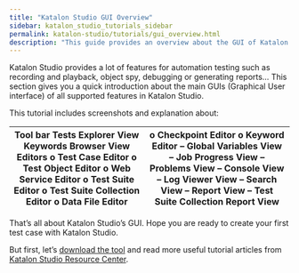 ```yaml
---
title: "Katalon Studio GUI Overview"
sidebar: katalon_studio_tutorials_sidebar
permalink: katalon-studio/tutorials/gui_overview.html
description: "This guide provides an overview about the GUI of Katalon Studio, which can help you get familiar with the tool before starting any automation test."
---
```

Katalon Studio provides a lot of features for automation testing such as recording and playback, object spy, debugging or generating reports… This section gives you a quick introduction about the main GUIs (Graphical User interface) of all supported features in Katalon Studio.

This tutorial includes screenshots and explanation about:

<table><thead><tr><th>Tool bar Tests Explorer View Keywords Browser View Editors o Test Case Editor o Test Object Editor o Web Service Editor o Test Suite Editor o Test Suite Collection Editor o Data File Editor</th><th>o Checkpoint Editor o Keyword Editor – Global Variables View – Job Progress View – Problems View – Console View – Log Viewer View – Search View – Report View – Test Suite Collection Report View</th></tr></thead><tbody></tbody></table>

That’s all about Katalon Studio’s GUI. Hope you are ready to create your first test case with Katalon Studio.

But first, let’s [download the tool](https://www.katalon.com) and read more useful tutorial articles from [Katalon Studio Resource Center](https://www.katalon.com/resources-center/tutorials/).
